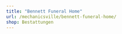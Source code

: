 ```yaml
---
title: "Bennett Funeral Home"
url: /mechanicsville/bennett-funeral-home/
shop: Bestattungen
---
```

